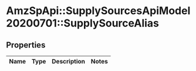 # AmzSpApi::SupplySourcesApiModel20200701::SupplySourceAlias

## Properties
Name | Type | Description | Notes
------------ | ------------- | ------------- | -------------

